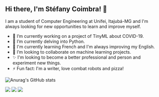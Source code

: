 ## Hi there, I'm Stéfany Coimbra! 👋

<!--
**stefanycoimbra/stefanycoimbra** is a ✨ _special_ ✨ repository because its `README.md` (this file) appears on your GitHub profile.

Here are some ideas to get you started:

- 🔭 I’m currently working on ...
- 🌱 I’m currently learning ...
- 👯 I’m looking to collaborate on ...
- 🤔 I’m looking for help with ...
- 💬 Ask me about ...
- 📫 How to reach me: ...
- 😄 Pronouns: ...
- ⚡ Fun fact: ...
-->

I am a student of Computer Engineering at Unifei, Itajubá-MG and I'm always looking for new opportunities to learn and improve myself.
- 🔭 I’m currently working on a project of TinyML about COVID-19.
- 🌱 I’m currently delving into Python.
- 💬 I'm currently learning French and I'm always improving my English.
- 👯 I’m looking to collaborate on machine learning projects. 
- ✨ I'm looking to become a better professional and person and experiment new things.
- ⚡ Fun fact: I'm a writer, love combat robots and pizza!

<!--
![YOUR github stats](https://github-readme-stats.vercel.app/api?username=stefanycoimbra)
!-->

![Anurag's GitHub stats](https://github-readme-stats.vercel.app/api?username=stefanycoimbra&show_icons=true&theme=radical)

[<img src="https://img.shields.io/badge/linkedin-%230077B5.svg?&style=for-the-badge&logo=linkedin&logoColor=white" />](https://www.linkedin.com/in/stéfany-coimbra-23780a16b) [<img src = "https://img.shields.io/badge/instagram-%23E4405F.svg?&style=for-the-badge&logo=instagram&logoColor=white">](https://www.instagram.com/ster.coimbra/) [<img src = "https://img.shields.io/badge/facebook-%231877F2.svg?&style=for-the-badge&logo=facebook&logoColor=white">](https://www.facebook.com/stefany.coimbra)
